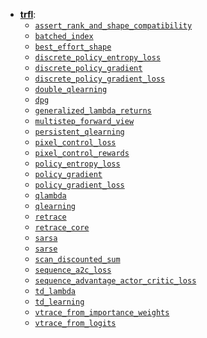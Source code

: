 <!-- This file is machine generated: DO NOT EDIT! -->
<!-- common_typos_disable -->
<!--* freshness: { exempt: true } *-->

* **[trfl](trfl.md)**:
  * [`assert_rank_and_shape_compatibility`](trfl.md#assert_rank_and_shape_compatibility)
  * [`batched_index`](trfl.md#batched_index)
  * [`best_effort_shape`](trfl.md#best_effort_shape)
  * [`discrete_policy_entropy_loss`](trfl.md#discrete_policy_entropy_loss)
  * [`discrete_policy_gradient`](trfl.md#discrete_policy_gradient)
  * [`discrete_policy_gradient_loss`](trfl.md#discrete_policy_gradient_loss)
  * [`double_qlearning`](trfl.md#double_qlearning)
  * [`dpg`](trfl.md#dpg)
  * [`generalized_lambda_returns`](trfl.md#generalized_lambda_returns)
  * [`multistep_forward_view`](trfl.md#multistep_forward_view)
  * [`persistent_qlearning`](trfl.md#persistent_qlearning)
  * [`pixel_control_loss`](trfl.md#pixel_control_loss)
  * [`pixel_control_rewards`](trfl.md#pixel_control_rewards)
  * [`policy_entropy_loss`](trfl.md#policy_entropy_loss)
  * [`policy_gradient`](trfl.md#policy_gradient)
  * [`policy_gradient_loss`](trfl.md#policy_gradient_loss)
  * [`qlambda`](trfl.md#qlambda)
  * [`qlearning`](trfl.md#qlearning)
  * [`retrace`](trfl.md#retrace)
  * [`retrace_core`](trfl.md#retrace_core)
  * [`sarsa`](trfl.md#sarsa)
  * [`sarse`](trfl.md#sarse)
  * [`scan_discounted_sum`](trfl.md#scan_discounted_sum)
  * [`sequence_a2c_loss`](trfl.md#sequence_a2c_loss)
  * [`sequence_advantage_actor_critic_loss`](trfl.md#sequence_advantage_actor_critic_loss)
  * [`td_lambda`](trfl.md#td_lambda)
  * [`td_learning`](trfl.md#td_learning)
  * [`vtrace_from_importance_weights`](trfl.md#vtrace_from_importance_weights)
  * [`vtrace_from_logits`](trfl.md#vtrace_from_logits)

